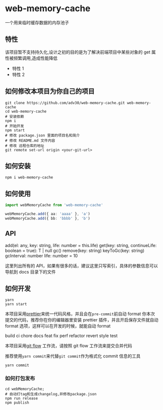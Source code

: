 # web-memory-cache

一个用来临时缓存数据的内存池子

## 特性

该项目暂不支持持久化,设计之初的目的是为了解决前端项目中某些对象的 get 属性被频繁调用,造成性能降低

- 特性 1
- 特性 2

## 如何修改本项目为你自己的项目

```shell
git clone https://github.com/adv30/web-memory-cache.git web-memory-cache
cd web-memory-cache
# 安装依赖
npm i
# 开始开发
npm start
# 修改 package.json 里面的项目名和简介
# 修改 README.md 文件内容
# 修改 远程仓库的地址
git remote set-url origin <your-git-url>
```

## 如何安装

```shell
npm i web-memory-cache
```

## 如何使用

```typescript
import webMemoryCache from 'web-memory-cache'

webMemoryCache.add({ aa: 'aaaa' }, 'a')
webMemoryCache.add({ bb: 'bbbb' }, 'b')
```

## API

add(el: any, key: string, life: number = this.life)
get<T>(key: string, continueLife: boolean = true): T | null
gc()
remove(key: string)
keyToGc(key: string)
gcInterval: number
life: number = 10

这里列出所有的 API，如果有很多的话，建议这里只写索引，具体的参数信息可以导航到 docs 目录下的文件

## 如何开发

```shell
yarn
yarn start
```

本项目采用[prettier](https://prettier.io/)来统一代码风格，并且会在`pre-commit`前自动 format 你本次提交的代码，推荐你在你的编辑器里安装 prettier 插件，并且开启保存文件就自动 format 选项，这样可以在开发的时候，就能自动 format

build
ci
chore
docs
feat
fix
perf
refactor
revert
style
test

本项目采用[git flow](https://www.atlassian.com/git/tutorials/comparing-workflows/gitflow-workflow) 工作流，请按照 git flow 工作流来提交合并代码

推荐使用`yarn commit`来代替`git commit`作为格式化 commit 信息的工具

```shell
yarn commit
```

### 如何打包发布

```shell
cd webMemoryCache;
# 自动打tag和生成changelog,并修改package.json
npm run release
npm publish
```
